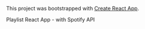 This project was bootstrapped with [Create React App](https://github.com/facebook/create-react-app).

Playlist React App - with Spotify API
